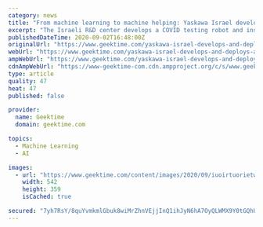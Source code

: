 ```yaml
---
category: news
title: "From machine learning to machine helping: Yaskawa Israel develops & deploys COVID testing robot"
excerpt: "The Israeli R&D center develops a COVID testing robot and installs it in the IDF's main Corona lab, further separating humans from the"
publishedDateTime: 2020-09-02T16:48:00Z
originalUrl: "https://www.geektime.com/yaskawa-israel-develops-and-deploys-a-covid-testing-robot/"
webUrl: "https://www.geektime.com/yaskawa-israel-develops-and-deploys-a-covid-testing-robot/"
ampWebUrl: "https://www.geektime.com/yaskawa-israel-develops-and-deploys-a-covid-testing-robot/amp/"
cdnAmpWebUrl: "https://www-geektime-com.cdn.ampproject.org/c/s/www.geektime.com/yaskawa-israel-develops-and-deploys-a-covid-testing-robot/amp/"
type: article
quality: 47
heat: 47
published: false

provider:
  name: Geektime
  domain: geektime.com

topics:
  - Machine Learning
  - AI

images:
  - url: "https://www.geektime.com/content/images/2020/09/iuoirtuorietw.PNG"
    width: 542
    height: 359
    isCached: true

secured: "7yh7RsY/8quYvmkmlGbuk8wiMrZhnVEjjInQ1ihJyN6hA7OyQLWMX9Y0tGQhUTM4+gXG4VPknFMm3X+rSboB7jScGyj41AkxQ0yEDPG7oB0wKB1iBEGx0EdY4/n5V393Z279EObt2scgWko6E+2AiMdoHlB7Yke3CbadVD1iGB6CGCHU9KmF1eoxC9bWxRwtVOZIdnJvb3G5LIccB05j2sQcG9oItFF/zlSaIqlkvWxy4Qj42V6bbgfsM9mbKZmxYkhJJBTVir+L/I6fvueQksLvIKOmvzbSSYZ3ceVXUXf83uvKI7+UMFxrh65eqkEPH1fqgagXNZFXmKVcGN//AZkaZl1rHCBh6RbpCngJFT8=;1L95PAZjJscPQr6VCatNFQ=="
---
```


